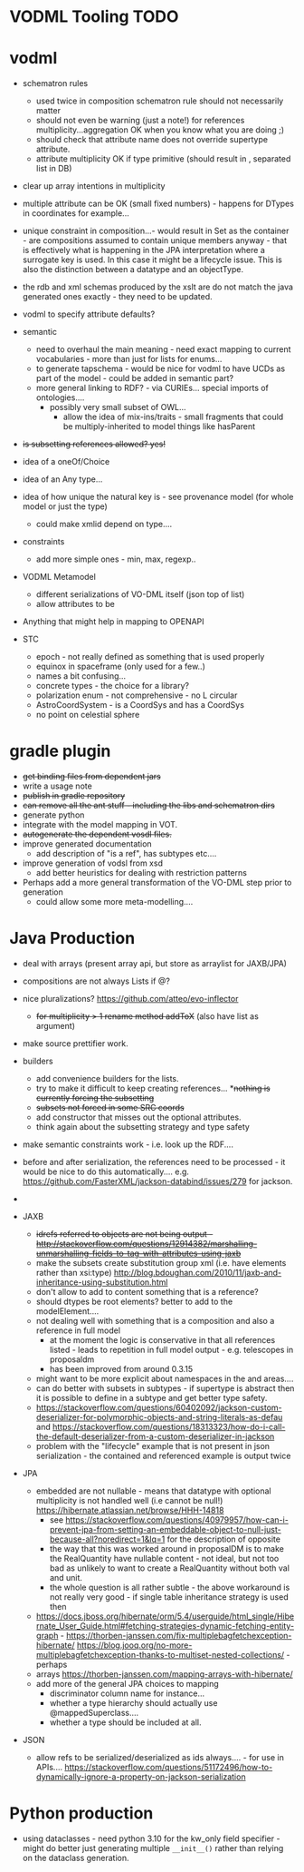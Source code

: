 VODML Tooling TODO
==================

# vodml

* schematron rules
  * used twice in composition schematron rule should not necessarily matter
  * should not even be warning (just a note!) for references multiplicity...aggregation OK when you know what you are doing ;)
  * should check that attribute name does not override supertype attribute.
  * attribute multiplicity OK if type primitive (should result in , separated list in DB)
* clear up array intentions in multiplicity
* multiple attribute can be OK (small fixed numbers) - happens for DTypes in coordinates for example...
* unique constraint in composition...- would result in Set as the container - are compositions assumed to contain unique members anyway - that is effectively what is happening in the JPA interpretation where a surrogate 
 key is used. In this case it might be a lifecycle issue. This is also the distinction between a datatype and an objectType.
* the rdb and xml schemas produced by the xslt are do not match the java generated ones exactly - they need to be updated.
* vodml to specify attribute defaults?
* semantic
  * need to overhaul the main meaning - need exact mapping to current vocabularies - more than just for lists for enums...
  * to generate tapschema - would be nice for vodml to have UCDs as part of the model - could be added in semantic part?
  * more general linking to RDF? - via CURIEs... special imports of ontologies....
    * possibly very small subset of OWL...
      * allow the idea of mix-ins/traits - small fragments that could be multiply-inherited to model things like hasParent
* ~~is subsetting references allowed? yes!~~
* idea of a oneOf/Choice
* idea of an Any type...
* idea of how unique the natural key is - see provenance model (for whole model or just the type)
  * could make xmlid depend on type....
* constraints
  * add more simple ones - min, max, regexp..
* VODML Metamodel
  * different serializations of VO-DML itself (json top of list)
  * allow attributes to be 
* Anything that might help in mapping to OPENAPI

* STC
  * epoch - not really defined as something that is used properly
  * equinox in spaceframe (only used for a few..)
  * names a bit confusing...
  * concrete types - the choice for a library?
  * polarization enum - not comprehensive - no L circular
  * AstroCoordSystem - is a CoordSys and has a CoordSys
  * no point on celestial sphere

# gradle plugin

* ~~get binding files from dependent jars~~
* write a usage note
* ~~publish in gradle repository~~
* ~~can remove all the ant stuff - including the libs and schematron dirs~~
* generate python
* integrate with the model mapping in VOT.
* ~~autogenerate the dependent vosdl files.~~
* improve generated documentation
  * add description of "is a ref", has subtypes etc....
* improve generation of vodsl from xsd
  * add better heuristics for dealing with restriction patterns
* Perhaps add a more general transformation of the VO-DML step prior to generation
  * could allow some more meta-modelling....

# Java Production

* deal with arrays (present array api, but store as arraylist for JAXB/JPA)
* compositions are not always Lists if @?
* nice pluralizations? https://github.com/atteo/evo-inflector
  * ~~for multiplicity > 1 rename method addToX~~ (also have list as argument)
* make source prettifier work.
* builders
  * add convenience builders for the lists.
  * try to make it difficult to keep creating references...
  *~~nothing is currently forcing the subsetting~~
  * ~~subsets not forced in some SRC coords~~ 
  * add constructor that misses out the optional attributes.
  * think again about the subsetting strategy and type safety
* make semantic constraints work - i.e. look up the RDF....
* before and after serialization, the references need to be processed - it would be nice to do this automatically.... e.g. https://github.com/FasterXML/jackson-databind/issues/279 for jackson.
* 
* JAXB
  * ~~idrefs referred to objects are not being output - http://stackoverflow.com/questions/12914382/marshalling-unmarshalling-fields-to-tag-with-attributes-using-jaxb~~
  * make the subsets create substitution group xml (i.e. have elements rather than xsi:type) http://blog.bdoughan.com/2010/11/jaxb-and-inheritance-using-substitution.html
  * don't allow to add to content something that is a reference? 
  * should dtypes be root elements? better to add to the modelElement....
  * not dealing well with something that is a composition and also a reference in full model
    * at the moment the logic is conservative in that all references listed - leads to repetition in full model output - e.g. telescopes in proposaldm
    * has been improved from around 0.3.15
  * might want to be more explicit about namespaces in the <refs> and <content> areas....
  * can do better with subsets in subtypes - if supertype is abstract then it is possible to define in a subtype and get better type safety.
  * https://stackoverflow.com/questions/60402092/jackson-custom-deserializer-for-polymorphic-objects-and-string-literals-as-defau and https://stackoverflow.com/questions/18313323/how-do-i-call-the-default-deserializer-from-a-custom-deserializer-in-jackson
  * problem with the "lifecycle" example that is not present in json serialization - the contained and referenced example is output twice 


* JPA 
  * embedded are not nullable - means that datatype with optional multiplicity is not handled well (i.e cannot be null!) https://hibernate.atlassian.net/browse/HHH-14818
    * see https://stackoverflow.com/questions/40979957/how-can-i-prevent-jpa-from-setting-an-embeddable-object-to-null-just-because-all?noredirect=1&lq=1 for the description of opposite
    * the way that this was worked around in proposalDM is to make the RealQuantity have nullable content - not ideal, but not too bad as unlikely to want to create a RealQuantity without both val and unit.
    * the whole question is all rather subtle - the above workaround is not really very good - if single table inheritance strategy is used then
  * https://docs.jboss.org/hibernate/orm/5.4/userguide/html_single/Hibernate_User_Guide.html#fetching-strategies-dynamic-fetching-entity-graph - 
    https://thorben-janssen.com/fix-multiplebagfetchexception-hibernate/
    https://blog.jooq.org/no-more-multiplebagfetchexception-thanks-to-multiset-nested-collections/ - perhaps
  * arrays https://thorben-janssen.com/mapping-arrays-with-hibernate/
  * add more of the general JPA choices to mapping
    * discriminator column name for instance...
    * whether a type hierarchy should actually use @mappedSuperclass....
    * whether a type should be included at all.


* JSON
  * allow refs to be serialized/deserialized as ids always.... - for use in APIs.... https://stackoverflow.com/questions/51172496/how-to-dynamically-ignore-a-property-on-jackson-serialization

# Python production

* using dataclasses - need python 3.10 for the kw_only field specifier - might do better just generating multiple  `__init__()` rather than relying on the dataclass generation.